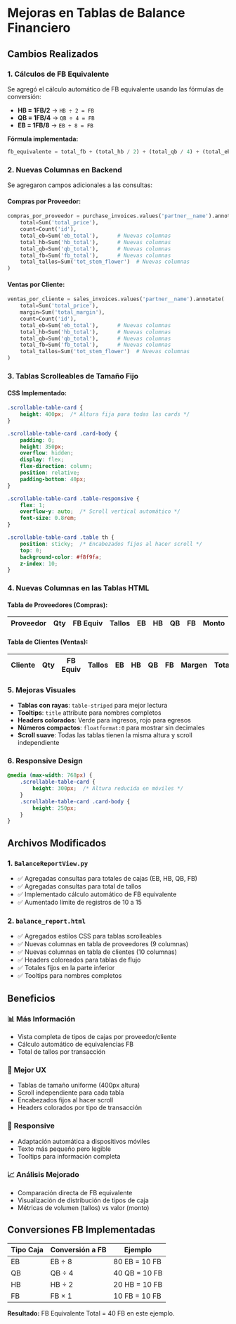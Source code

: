 # Mejoras en Tablas de Balance Financiero

## Cambios Realizados

### 1. **Cálculos de FB Equivalente**

Se agregó el cálculo automático de FB equivalente usando las fórmulas de conversión:
- **HB = 1FB/2** → `HB ÷ 2 = FB`
- **QB = 1FB/4** → `QB ÷ 4 = FB`  
- **EB = 1FB/8** → `EB ÷ 8 = FB`

**Fórmula implementada:**
```python
fb_equivalente = total_fb + (total_hb / 2) + (total_qb / 4) + (total_eb / 8)
```

### 2. **Nuevas Columnas en Backend**

Se agregaron campos adicionales a las consultas:

#### Compras por Proveedor:
```python
compras_por_proveedor = purchase_invoices.values('partner__name').annotate(
    total=Sum('total_price'),
    count=Count('id'),
    total_eb=Sum('eb_total'),      # Nuevas columnas
    total_hb=Sum('hb_total'),      # Nuevas columnas
    total_qb=Sum('qb_total'),      # Nuevas columnas
    total_fb=Sum('fb_total'),      # Nuevas columnas
    total_tallos=Sum('tot_stem_flower')  # Nuevas columnas
)
```

#### Ventas por Cliente:
```python
ventas_por_cliente = sales_invoices.values('partner__name').annotate(
    total=Sum('total_price'),
    margin=Sum('total_margin'),
    count=Count('id'),
    total_eb=Sum('eb_total'),      # Nuevas columnas
    total_hb=Sum('hb_total'),      # Nuevas columnas  
    total_qb=Sum('qb_total'),      # Nuevas columnas
    total_fb=Sum('fb_total'),      # Nuevas columnas
    total_tallos=Sum('tot_stem_flower')  # Nuevas columnas
)
```

### 3. **Tablas Scrolleables de Tamaño Fijo**

#### CSS Implementado:
```css
.scrollable-table-card {
    height: 400px;  /* Altura fija para todas las cards */
}

.scrollable-table-card .card-body {
    padding: 0;
    height: 350px;
    overflow: hidden;
    display: flex;
    flex-direction: column;
    position: relative;
    padding-bottom: 40px;
}

.scrollable-table-card .table-responsive {
    flex: 1;
    overflow-y: auto;  /* Scroll vertical automático */
    font-size: 0.8rem;
}

.scrollable-table-card .table th {
    position: sticky;  /* Encabezados fijos al hacer scroll */
    top: 0;
    background-color: #f8f9fa;
    z-index: 10;
}
```

### 4. **Nuevas Columnas en las Tablas HTML**

#### Tabla de Proveedores (Compras):
| Proveedor | Qty | FB Equiv | Tallos | EB | HB | QB | FB | Monto |
|-----------|-----|----------|--------|----|----|----|----|-------|

#### Tabla de Clientes (Ventas):
| Cliente | Qty | FB Equiv | Tallos | EB | HB | QB | FB | Margen | Total |
|---------|-----|----------|--------|----|----|----|----|--------|-------|

### 5. **Mejoras Visuales**

- **Tablas con rayas**: `table-striped` para mejor lectura
- **Tooltips**: `title` attribute para nombres completos
- **Headers colorados**: Verde para ingresos, rojo para egresos
- **Números compactos**: `floatformat:0` para mostrar sin decimales
- **Scroll suave**: Todas las tablas tienen la misma altura y scroll independiente

### 6. **Responsive Design**

```css
@media (max-width: 768px) {
    .scrollable-table-card {
        height: 300px;  /* Altura reducida en móviles */
    }
    .scrollable-table-card .card-body {
        height: 250px;
    }
}
```

## Archivos Modificados

### 1. **`BalanceReportView.py`**
- ✅ Agregadas consultas para totales de cajas (EB, HB, QB, FB)
- ✅ Agregadas consultas para total de tallos
- ✅ Implementado cálculo automático de FB equivalente
- ✅ Aumentado límite de registros de 10 a 15

### 2. **`balance_report.html`**
- ✅ Agregados estilos CSS para tablas scrolleables
- ✅ Nuevas columnas en tabla de proveedores (9 columnas)
- ✅ Nuevas columnas en tabla de clientes (10 columnas)
- ✅ Headers coloreados para tablas de flujo
- ✅ Totales fijos en la parte inferior
- ✅ Tooltips para nombres completos

## Beneficios

### 📊 **Más Información**
- Vista completa de tipos de cajas por proveedor/cliente
- Cálculo automático de equivalencias FB
- Total de tallos por transacción

### 🎨 **Mejor UX**
- Tablas de tamaño uniforme (400px altura)
- Scroll independiente para cada tabla
- Encabezados fijos al hacer scroll
- Headers colorados por tipo de transacción

### 📱 **Responsive**
- Adaptación automática a dispositivos móviles
- Texto más pequeño pero legible
- Tooltips para información completa

### 📈 **Análisis Mejorado**
- Comparación directa de FB equivalente
- Visualización de distribución de tipos de caja
- Métricas de volumen (tallos) vs valor (monto)

## Conversiones FB Implementadas

| Tipo Caja | Conversión a FB | Ejemplo |
|-----------|-----------------|---------|
| EB        | EB ÷ 8         | 80 EB = 10 FB |
| QB        | QB ÷ 4         | 40 QB = 10 FB |
| HB        | HB ÷ 2         | 20 HB = 10 FB |
| FB        | FB × 1         | 10 FB = 10 FB |

**Resultado:** FB Equivalente Total = 40 FB en este ejemplo.